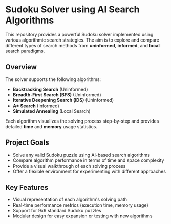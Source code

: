 # Sudoku Solver using AI Search Algorithms

This repository provides a powerful Sudoku solver implemented using various algorithmic search strategies. The aim is to explore and compare different types of search methods from **uninformed**, **informed**, and **local** search paradigms.

## Overview

The solver supports the following algorithms:

- **Backtracking Search** (Uninformed)
- **Breadth-First Search (BFS)** (Uninformed)
- **Iterative Deepening Search (IDS)** (Uninformed)
- **A\* Search** (Informed)
- **Simulated Annealing** (Local Search)

Each algorithm visualizes the solving process step-by-step and provides detailed **time** and **memory** usage statistics.

## Project Goals

- Solve any valid Sudoku puzzle using AI-based search algorithms  
- Compare algorithm performance in terms of time and space complexity  
- Provide a visual walkthrough of each solving process  
- Offer a flexible environment for experimenting with different approaches  

## Key Features

- Visual representation of each algorithm's solving path  
- Real-time performance metrics (execution time, memory usage)  
- Support for 9x9 standard Sudoku puzzles  
- Modular design for easy expansion or testing with new algorithms  
